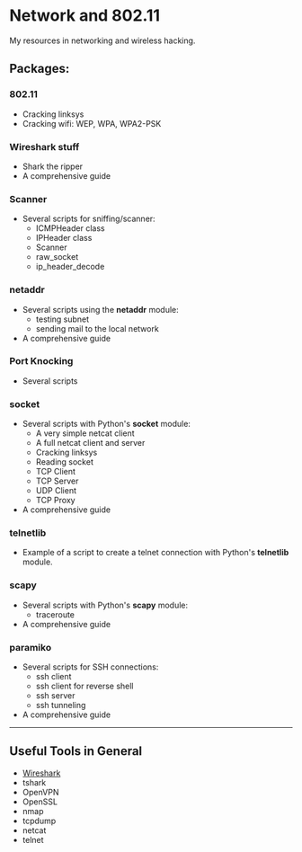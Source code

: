 # Network and 802.11

My resources in networking and wireless hacking.

## Packages:

### 802.11

- Cracking linksys
- Cracking wifi: WEP, WPA, WPA2-PSK


### Wireshark stuff

- Shark the ripper
- A comprehensive guide

### Scanner

- Several scripts for sniffing/scanner:
    * ICMPHeader class
    * IPHeader class
    * Scanner
    * raw_socket
    * ip_header_decode

### netaddr

- Several scripts using the **netaddr** module:
    * testing subnet
    * sending mail to the local network
- A comprehensive guide

### Port Knocking

- Several scripts

### socket

- Several scripts with Python's **socket** module:
    * A very simple netcat client
    * A full netcat client and server
    * Cracking linksys
    * Reading socket
    * TCP Client
    * TCP Server
    * UDP Client
    * TCP Proxy
- A comprehensive guide


### telnetlib

- Example of a script to create a telnet connection with Python's **telnetlib** module.



### scapy

- Several scripts with Python's **scapy** module:
    * traceroute
- A comprehensive guide


### paramiko

- Several scripts for SSH connections:
    * ssh client
    * ssh client for reverse shell
    * ssh server
    * ssh tunneling
- A comprehensive guide


---

## Useful Tools in General

- [Wireshark](http://bt3gl.github.io/wiresharking-for-fun-or-profit.html)
- tshark
- OpenVPN
- OpenSSL
- nmap
- tcpdump
- netcat
- telnet
